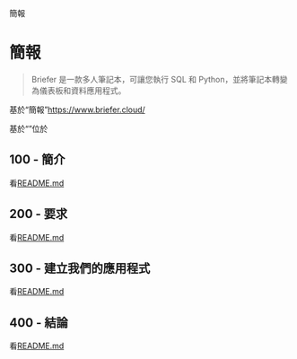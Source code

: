 簡報

# 簡報

> Briefer 是一款多人筆記本，可讓您執行 SQL 和 Python，並將筆記本轉變為儀表板和資料應用程式。

基於“簡報”<https://www.briefer.cloud/>

基於“”位於

## 100 - 簡介

看[README.md](./100/README.md)

## 200 - 要求

看[README.md](./200/README.md)

## 300 - 建立我們的應用程式

看[README.md](./300/README.md)

## 400 - 結論

看[README.md](./400/README.md)
